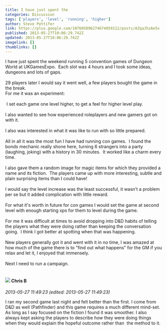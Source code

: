 ```yaml
---
title: I have just spent the
categories: Discussion
tags: ['players', 'level', 'running', 'higher']
author: Steve Pettifer
link: https://plus.google.com/107685896274674059112/posts/AZqaJhzAe5x
published: 2013-05-27T10:06:29.742Z
updated: 2013-05-27T10:06:29.742Z
imagelink: []
thumblinks: []
---
```


I have just spent the weekend running 5 convention games of Dungeon World at UKGamesExpo.  Each slot was 4 hours and I took some ideas, dungeons and lots of gaps.<br /> <br />29 players later I would say it went well, a few players bought the game in the break.<br />For me it was an experiment:<br /> <br /> I set each game one level higher, to get a feel for higher level play.<br /> <br />I also wanted to see how experienced roleplayers and new gamers got on with it.  <br /> <br />I also was interested in what it was like to run with so little prepared.<br /> <br />All in all it was the most fun I have had running con games.  I found the bonds mechanic really shone here, turning 6 strangers into a party (laughing, joking) with a history in 30 minutes.  It worked like a charm every time.  <br /> <br />I also gave them a random image for magic items for which they provided a name and its fiction.  The players came up with more interesting, subtle and plain surprising items than I could have!<br /> <br />I would say the level increase was the least successful, it wasn&#39;t a problem per se but it added complication with little reward.  <br /> <br />For what it&#39;s worth in future for con games I would set the game at second level with enough starting xps for them to level during the game.<br /> <br />For me it was difficult at times to avoid dropping into D&amp;D habits of telling the players what they were doing rather than keeping the conversation going.  I think I got better at spotting when that was happening.<br /> <br />New players generally got it and went with it in no time, I was amazed at how much of the game there is to &quot;find out what happens&quot; for the GM if you relax and let it, I enjoyed that immensely.<br /> <br />Next I need to run a campaign.<br /> 
<div id='comment z125upwgbyv2wza1t222crixxouuxfzzj04'>
  <h4><img src='{{site.baseurl}}//images/avatars/108644549680778067127_photo.jpg'> Chris B</h4>
      <p><cite>2013-05-27 11:49:23 (edited: 2013-05-27 11:49:23)</cite></p>
        <p>I ran my second game last night and felt better than the first. I come from D&amp;D as well (Pathfinder) and this game requires a much different mind-set. As long as I say focused on the fiction I found it was smoother. I also always kept asking the players to describe <i>how</i> they were doing things when they would explain the hopeful outcome rather than  the method to it.  </p>
</div>
        